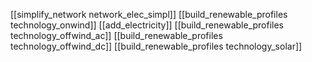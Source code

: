 [[simplify_network network_elec_simpl]]
[[build_renewable_profiles technology_onwind]]
[[add_electricity]]
[[build_renewable_profiles technology_offwind_ac]]
[[build_renewable_profiles technology_offwind_dc]]
[[build_renewable_profiles technology_solar]]
